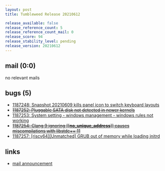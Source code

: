 ```yaml
---
layout: post
title: Tumbleweed Release 20210612

release_available: false
release_reference_count: 5
release_reference_count_mail: 0
release_score: 94
release_stability_level: pending
release_version: 20210612
---
```


## mail (0:0)

no relevant mails

## bugs (5)

<!--more-->

- [1187248: Snapshot 20210609 kills panel icon to switch keyboard layouts](https://bugzilla.opensuse.org/show_bug.cgi?id=1187248)
- ~~[1187252: Pluggable SATA disk not detected in newer kernels](https://bugzilla.opensuse.org/show_bug.cgi?id=1187252)~~
- [1187253: System setting - windows management - windows rules not working](https://bugzilla.opensuse.org/show_bug.cgi?id=1187253)
- ~~[1187254: Clang 9 ignoring \[\[__no_unique_address__\]\] causes miscompilations with libstdc++ 11](https://bugzilla.opensuse.org/show_bug.cgi?id=1187254)~~
- [1187257: \[riscv64\]\[Unmatched\] GRUB out of memory while loading initrd](https://bugzilla.opensuse.org/show_bug.cgi?id=1187257)



## links

- [mail announcement](https://github.com/boombatower/tumbleweed-review/issues/10)
